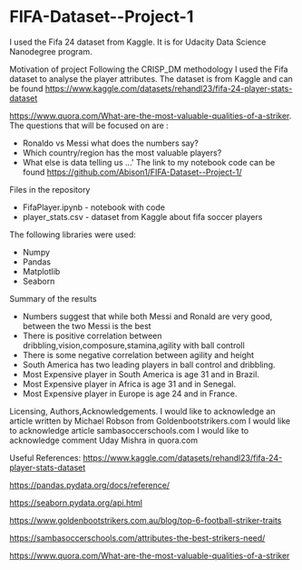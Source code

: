 # FIFA-Dataset--Project-1
I used the Fifa 24 dataset from Kaggle. It is for Udacity Data Science Nanodegree program.

Motivation of project
Following the CRISP_DM methodology I used the Fifa dataset to analyse the player attributes.
The dataset is from Kaggle and can be found https://www.kaggle.com/datasets/rehandl23/fifa-24-player-stats-dataset

https://www.quora.com/What-are-the-most-valuable-qualities-of-a-striker.
The questions that will be focused on are :
* Ronaldo vs Messi what does the numbers say?
* Which country/region has the most valuable players?
* What else is data telling us ...'
 The link to my notebook code can be found https://github.com/Abison1/FIFA-Dataset--Project-1/

Files in the repository
 * FifaPlayer.ipynb - notebook with code
 * player_stats.csv - dataset from Kaggle about fifa soccer players

The following libraries were used:
 - Numpy
 - Pandas
 - Matplotlib
 - Seaborn

Summary of the results

- Numbers suggest that while both Messi and Ronald are very good, between the two Messi is the best
- There is positive correlation between dribbling,vision,composure,stamina,agility with ball controll
- There is some negative correlation between agility and height
- South America has two leading players in ball control and dribbling.
- Most Expensive player in South America is age 31 and in Brazil.
- Most Expensive player in Africa is age 31 and in Senegal.
- Most Expensive player in Europe is age 24 and in France.

Licensing, Authors,Acknowledgements.
I would like to acknowledge an article written by Michael Robson from Goldenbootstrikers.com
I would like to acknowledge article sambasoccerschools.com
I would like to acknowledge comment Uday Mishra in quora.com

Useful References:
https://www.kaggle.com/datasets/rehandl23/fifa-24-player-stats-dataset

https://pandas.pydata.org/docs/reference/

https://seaborn.pydata.org/api.html

https://www.goldenbootstrikers.com.au/blog/top-6-football-striker-traits

https://sambasoccerschools.com/attributes-the-best-strikers-need/

https://www.quora.com/What-are-the-most-valuable-qualities-of-a-striker
